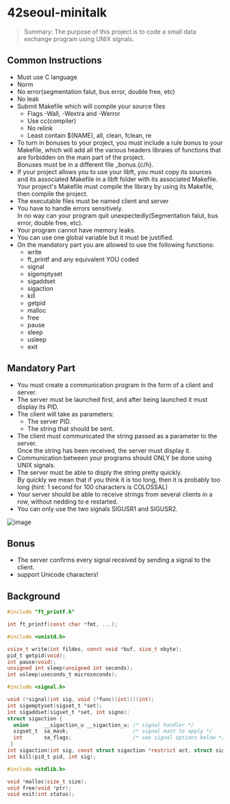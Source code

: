 # 42seoul-minitalk
> Summary: The purpose of this project is to code a small data exchange program using UNIX signals.

## Common Instructions
- Must use C language
- Norm
- No error(segmentation falut, bus error, double free, etc)
- No leak
- Submit Makefile which will compile your source files
  - Flags -Wall, -Wextra and -Werror
  - Use cc(compiler)
  - No relink
  - Least contain $(NAME), all, clean, fclean, re
- To turn in bonuses to your project, you must include a rule bonus to your Makefile, which will add all the various headers libraies of functions that are forbidden on the main part of the project.\
Bonuses must be in a different file _bonus.{c/h}.
- If your project allows you to use your libft, you must copy its sources and its associated Makefile in a libft folder with its associated Makefile.\
Your project's Makefile must compile the library by using its Makefile, then compile the project.
- The executable files must be named client and server
- You have to handle errors sensitively.\
In no way can your program quit unexpectedly(Segmentation falut, bus error, double free, etc).
- Your program cannot have memory leaks.
- You can use one global variable but it must be justified.
- On the mandatory part you are allowed to use the following functions:
  - write
  - ft_printf and any equivalent YOU coded
  - signal
  - sigemptyset
  - sigaddset
  - sigaction
  - kill
  - getpid
  - malloc
  - free
  - pause
  - sleep
  - usleep
  - exit

## Mandatory Part
- You must create a communication program in the form of a client and server.
- The server must be launched first, and after being launched it must display its PID.
- The client will take as parameters:
  - The server PID.
  - The string that should be sent.
- The client must communicated the string passed as a parameter to the server.\
Once the string has been received, the server must display it.
- Communication between your programs should ONLY be done using UNIX signals.
- The server must be able to disply the string pretty quickly.\
By quickly we mean that if you think it is too long, then it is probably too long (hint: 1 second for 100 characters is COLOSSAL)
- Your server should be able to receive strings from several clients in a row, without nedding to e restarted.
- You can only use the two signals SIGUSR1 and SIGUSR2.

![image](https://user-images.githubusercontent.com/74703501/146633592-5c707c20-6466-4768-b3f5-b9cdf071b67c.png)

## Bonus
- The server confirms every signal received by sending a signal to the client.
- support Unicode characters!

## Background
```c
#include "ft_printf.h"

int ft_printf(const char *fmt, ...);

#include <unistd.h>

ssize_t write(int fildes, const void *buf, size_t nbyte);
pid_t getpid(void);
int pause(void);
unsigned int sleep(unsigned int seconds);
int usleep(useconds_t microseconds);

#include <signal.h>

void (*signal(int sig, void (*func)(int)))(int);
int sigemptyset(sigset_t *set);
int sigaddset(sigset_t *set, int signo);
struct sigaction {
  union     __sigaction_u __sigaction_u; /* signal handler */
  sigset_t  sa_mask;                     /* signal mast to apply */
  int       sa_flags;                    /* see signal options below */
 }
int sigaction(int sig, const struct sigaction *restrict act, struct sigaction *restrict oact);
int kill(pid_t pid, int sig);

#include <stdlib.h>

void *malloc(size_t size);
void free(void *ptr);
void exit(int status);
```
